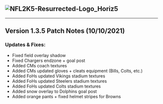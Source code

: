 ## ![NFL2K5-Resurrected-Logo_Horiz5](https://user-images.githubusercontent.com/69597675/125652934-6b21a6c3-e700-4709-8e10-01deb62d37f7.png)
-----

## Version 1.3.5 Patch Notes (10/10/2021)
### Updates & Fixes:

  * Fixed field overlay shadow
  * Fixed Chargers endzone + goal post
  * Added CMs coach textures
  * Added CMs updated gloves + cleats equipment (Bills, Colts, etc.)
  * Added FoHs updated Vikings stadium textures
  * Added FoHs updated Steelers stadium textures
  * Added FoHs updated Colts stadium textures
  * Added snow overlay to Dolphins goal post
  * Added orange pants + fixed helmet stripes for Browns
